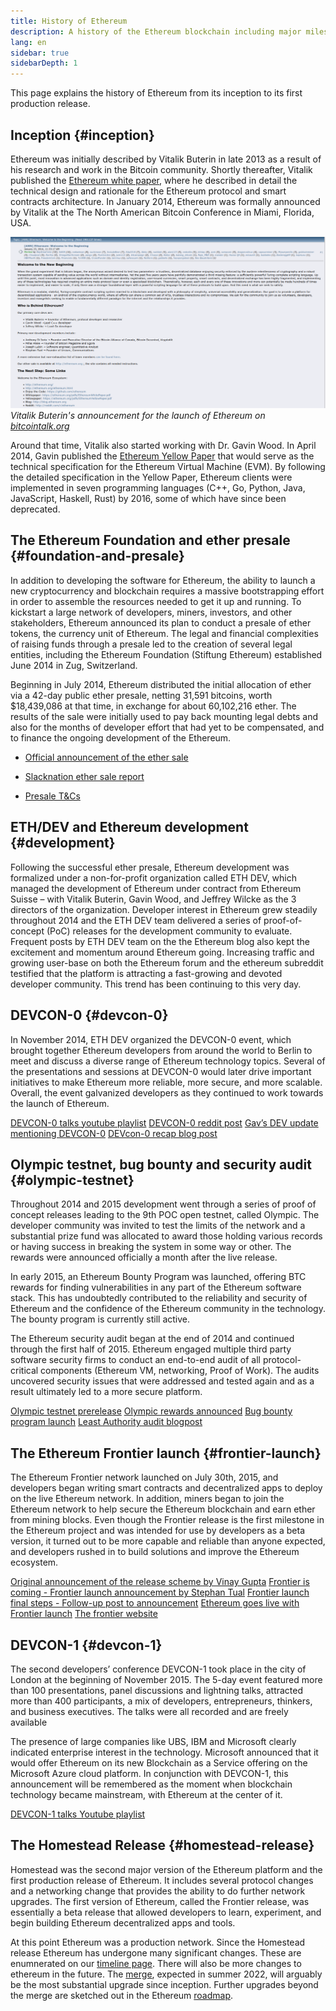 ```yaml
---
title: History of Ethereum
description: A history of the Ethereum blockchain including major milestones, releases, and forks.
lang: en
sidebar: true
sidebarDepth: 1
---
```


This page explains the history of Ethereum from its inception to its first production release.

## Inception {#inception}

Ethereum was initially described by Vitalik Buterin in late 2013 as a result of his research and work in the Bitcoin community. Shortly thereafter, Vitalik published the [Ethereum white paper](/whitepaper/whitepaper-pdf), where he described in detail the technical design and rationale for the Ethereum protocol and smart contracts architecture. In January 2014, Ethereum was formally announced by Vitalik at the The North American Bitcoin Conference in Miami, Florida, USA.

![image](bitcointalk_post.png)
_Vitalik Buterin's announcement for the launch of Ethereum on [bitcointalk.org](https://bitcointalk.org/index.php?topic=428589.0)_

Around that time, Vitalik also started working with Dr. Gavin Wood. In April 2014, Gavin published the [Ethereum Yellow Paper](https://ethereum.github.io/yellowpaper/paper.pdf) that would serve as the technical specification for the Ethereum Virtual Machine (EVM). By following the detailed specification in the Yellow Paper, Ethereum clients were implemented in seven programming languages (C++, Go, Python, Java, JavaScript, Haskell, Rust) by 2016, some of which have since been deprecated.

## The Ethereum Foundation and ether presale {#foundation-and-presale}

In addition to developing the software for Ethereum, the ability to launch a new cryptocurrency and blockchain requires a massive bootstrapping effort in order to assemble the resources needed to get it up and running. To kickstart a large network of developers, miners, investors, and other stakeholders, Ethereum announced its plan to conduct a presale of ether tokens, the currency unit of Ethereum. The legal and financial complexities of raising funds through a presale led to the creation of several legal entities, including the Ethereum Foundation (Stiftung Ethereum) established June 2014 in Zug, Switzerland.

Beginning in July 2014, Ethereum distributed the initial allocation of ether via a 42-day public ether presale, netting 31,591 bitcoins, worth $18,439,086 at that time, in exchange for about 60,102,216 ether. The results of the sale were initially used to pay back mounting legal debts and also for the months of developer effort that had yet to be compensated, and to finance the ongoing development of the Ethereum.

- [Official announcement of the ether sale](https://blog.ethereum.org/2014/07/22/launching-the-ether-sale)

- [Slacknation ether sale report](https://medium.com/@slacknation/overview-ethereum-s-initial-public-sale-563c05e95501)

- [Presale T&Cs](https://www.cryptocompare.com/media/1383735/pdfs-termsandconditionsoftheethereumgenesissale.pdf)

## ETH/DEV and Ethereum development {#development}

Following the successful ether presale, Ethereum development was formalized under a non-for-profit organization called ETH DEV, which managed the development of Ethereum under contract from Ethereum Suisse – with Vitalik Buterin, Gavin Wood, and Jeffrey Wilcke as the 3 directors of the organization. Developer interest in Ethereum grew steadily throughout 2014 and the ETH DEV team delivered a series of proof-of-concept (PoC) releases for the development community to evaluate. Frequent posts by ETH DEV team on the the Ethereum blog also kept the excitement and momentum around Ethereum going. Increasing traffic and growing user-base on both the Ethereum forum and the ethereum subreddit testified that the platform is attracting a fast-growing and devoted developer community. This trend has been continuing to this very day.

## DEVCON-0 {#devcon-0}

In November 2014, ETH DEV organized the DEVCON-0 event, which brought together Ethereum developers from around the world to Berlin to meet and discuss a diverse range of Ethereum technology topics. Several of the presentations and sessions at DEVCON-0 would later drive important initiatives to make Ethereum more reliable, more secure, and more scalable. Overall, the event galvanized developers as they continued to work towards the launch of Ethereum.

[DEVCON-0 talks youtube playlist](https://www.youtube.com/watch?v=_BvvUlKDqp0&list=PLJqWcTqh_zKEjpSej3ddtDOKPRGl_7MhS)
[DEVCON-0 reddit post](https://www.reddit.com/r/ethereum/comments/2nle7m/community_update_whats_going_on_devcon0/)
[Gav’s DEV update mentioning DEVCON-0](https://blog.ethereum.org/2014/11/18/gavs-d%CE%BEv-update-iii/)
[DEVcon-0 recap blog post](https://blog.ethereum.org/2014/12/05/d%CE%BEvcon-0-recap/)

## Olympic testnet, bug bounty and security audit {#olympic-testnet}

Throughout 2014 and 2015 development went through a series of proof of concept releases leading to the 9th POC open testnet, called Olympic. The developer community was invited to test the limits of the network and a substantial prize fund was allocated to award those holding various records or having success in breaking the system in some way or other. The rewards were announced officially a month after the live release.

In early 2015, an Ethereum Bounty Program was launched, offering BTC rewards for finding vulnerabilities in any part of the Ethereum software stack. This has undoubtedly contributed to the reliability and security of Ethereum and the confidence of the Ethereum community in the technology. The bounty program is currently still active.

The Ethereum security audit began at the end of 2014 and continued through the first half of 2015. Ethereum engaged multiple third party software security firms to conduct an end-to-end audit of all protocol-critical components (Ethereum VM, networking, Proof of Work). The audits uncovered security issues that were addressed and tested again and as a result ultimately led to a more secure platform.

[Olympic testnet prerelease](https://blog.ethereum.org/2015/05/09/olympic-frontier-pre-release/)
[Olympic rewards announced](https://blog.ethereum.org/2015/08/26/olympic-rewards-announced/)
[Bug bounty program launch](https://blog.ethereum.org/2015/03/20/juttas-update-bug-bounty-program-security-audit/)
[Least Authority audit blogpost](https://blog.ethereum.org/2015/07/07/know-ethereum-secure/)

## The Ethereum Frontier launch {#frontier-launch}

The Ethereum Frontier network launched on July 30th, 2015, and developers began writing smart contracts and decentralized apps to deploy on the live Ethereum network. In addition, miners began to join the Ethereum network to help secure the Ethereum blockchain and earn ether from mining blocks. Even though the Frontier release is the first milestone in the Ethereum project and was intended for use by developers as a beta version, it turned out to be more capable and reliable than anyone expected, and developers rushed in to build solutions and improve the Ethereum ecosystem.

[Original announcement of the release scheme by Vinay Gupta](https://blog.ethereum.org/2015/03/03/ethereum-launch-process/)
[Frontier is coming - Frontier launch announcement by Stephan Tual](https://blog.ethereum.org/2015/07/22/frontier-is-coming-what-to-expect-and-how-to-prepare/)
[Frontier launch final steps - Follow-up post to announcement](https://blog.ethereum.org/2015/07/27/final-steps/)
[Ethereum goes live with Frontier launch](https://blog.ethereum.org/2015/07/30/ethereum-launches/)
[The frontier website](https://web.archive.org/web/20160207033817/https://ethereum.org/)

## DEVCON-1 {#devcon-1}

The second developers’ conference DEVCON-1 took place in the city of London at the beginning of November 2015. The 5-day event featured more than 100 presentations, panel discussions and lightning talks, attracted more than 400 participants, a mix of developers, entrepreneurs, thinkers, and business executives. The talks were all recorded and are freely available

The presence of large companies like UBS, IBM and Microsoft clearly indicated enterprise interest in the technology. Microsoft announced that it would offer Ethereum on its new Blockchain as a Service offering on the Microsoft Azure cloud platform. In conjunction with DEVCON-1, this announcement will be remembered as the moment when blockchain technology became mainstream, with Ethereum at the center of it.

[DEVCON-1 talks Youtube playlist](https://www.youtube.com/playlist?list=PLJqWcTqh_zKHQUFX4IaVjWjfT2tbS4NVk)

## The Homestead Release {#homestead-release}

Homestead was the second major version of the Ethereum platform and the first production release of Ethereum. It includes several protocol changes and a networking change that provides the ability to do further network upgrades. The first version of Ethereum, called the Frontier release, was essentially a beta release that allowed developers to learn, experiment, and begin building Ethereum decentralized apps and tools.

At this point Ethereum was a production network. Since the Homestead release Ethereum has undergone many significant changes. These are enumnerated on our [timeline page](/history/network-upgrades). There will also be more changes to ethereum in the future. The [merge](/upgrades/merge), expected in summer 2022, will arguably be the most substantial upgrade since inception. Further upgrades beyond the merge are sketched out in the Ethereum [roadmap](https://ethereum-magicians.org/t/a-rollup-centric-ethereum-roadmap/4698).
